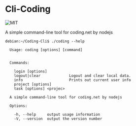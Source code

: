# Cli-Coding

![MIT](https://img.shields.io/dub/l/vibe-d.svg)

A simple command-line tool for coding.net by nodejs

```
debian:~/Coding-Cli$ ./coding --help

  Usage: coding [options] [command]


  Commands:

    login [options]        
    logout|clear             Logout and clear local data.
    info                     Prints out current user info
    project [options]      
    task [options] <projec>

  A simple command-line tool for coding.net by nodejs

  Options:

    -h, --help     output usage information
    -V, --version  output the version number

```